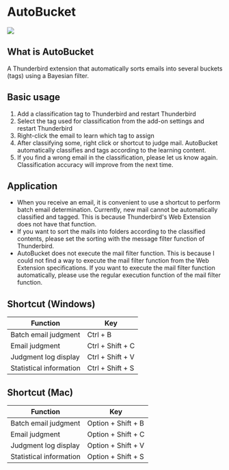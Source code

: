 # AutoBucket

![](https://github.com/a-tak/auto-bucket/raw/master/docs/github-open-graph.png)

## What is AutoBucket

A Thunderbird extension that automatically sorts emails into several buckets (tags) using a Bayesian filter.

## Basic usage

1. Add a classification tag to Thunderbird and restart Thunderbird
2. Select the tag used for classification from the add-on settings and restart Thunderbird
3. Right-click the email to learn which tag to assign
4. After classifying some, right click or shortcut to judge mail. AutoBucket automatically classifies and tags according to the learning content.
5. If you find a wrong email in the classification, please let us know again. Classification accuracy will improve from the next time.

## Application

* When you receive an email, it is convenient to use a shortcut to perform batch email determination. Currently, new mail cannot be automatically classified and tagged. This is because Thunderbird's Web Extension does not have that function.
* If you want to sort the mails into folders according to the classified contents, please set the sorting with the message filter function of Thunderbird.
* AutoBucket does not execute the mail filter function. This is because I could not find a way to execute the mail filter function from the Web Extension specifications. If you want to execute the mail filter function automatically, please use the regular execution function of the mail filter function.

## Shortcut (Windows)

| Function | Key |
|-----|------|
|Batch email judgment|Ctrl + B|
|Email judgment|Ctrl + Shift + C|
|Judgment log display|Ctrl + Shift + V|
|Statistical information|Ctrl + Shift + S|


## Shortcut (Mac)

| Function | Key |
|-----|------|
|Batch email judgment|Option + Shift + B|
|Email judgment|Option + Shift + C|
|Judgment log display|Option + Shift + V|
|Statistical information|Option + Shift + S|
